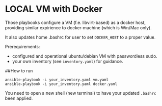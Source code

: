 # LOCAL VM with Docker
Those playbooks configure a VM (f.e. libvirt-based) as a docker host,
providing similar expirience to docker-machine (which is Win/Mac only).

It also updates home .bashrc for user to set `DOCKER_HOST` to a proper value.

Prerequirements:

* configured and operational ubuntu/debian VM with passwordless sudo.
* your own inventory (see `inventory.yaml`) for guidance.

##How to run

```
ansible-playbook -i your_inventory.yaml vm.yaml
ansible-playbook -i your_inventory.yaml docker.yaml
```

You need to open a new shell (new terminal)
to have your updated `.bashrc` been applied.
